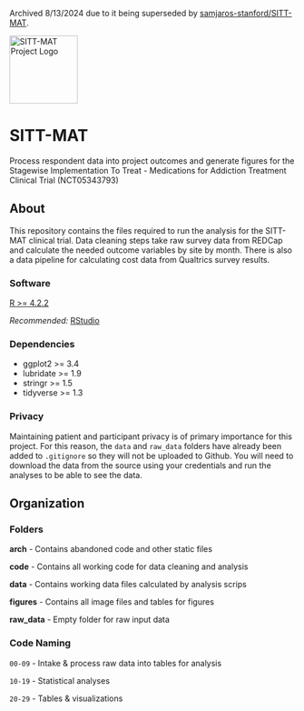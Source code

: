 Archived 8/13/2024 due to it being superseded by [samjaros-stanford/SITT-MAT](https://github.com/samjaros-stanford/SITT-MAT).

<a href="https://github.com/samjaros-stanford/SITT-MAT"> <img src="arch/SITT-MAT_logo.jpeg" alt="SITT-MAT Project Logo" width="120" height="120"/> </a>

# SITT-MAT

Process respondent data into project outcomes and generate figures for the Stagewise Implementation To Treat - Medications for Addiction Treatment Clinical Trial (NCT05343793)

## About

This repository contains the files required to run the analysis for the SITT-MAT clinical trial. Data cleaning steps take raw survey data from REDCap and calculate the needed outcome variables by site by month. There is also a data pipeline for calculating cost data from Qualtrics survey results.

### Software

[R \>= 4.2.2](https://cran.r-project.org/)

*Recommended:* [RStudio](https://posit.co/download/rstudio-desktop/)

### Dependencies

-   ggplot2 \>= 3.4
-   lubridate \>= 1.9
-   stringr \>= 1.5
-   tidyverse \>= 1.3

### Privacy

Maintaining patient and participant privacy is of primary importance for this project. For this reason, the `data` and `raw_data` folders have already been added to `.gitignore` so they will not be uploaded to Github. You will need to download the data from the source using your credentials and run the analyses to be able to see the data.

## Organization

### Folders

**arch** - Contains abandoned code and other static files

**code** - Contains all working code for data cleaning and analysis

**data** - Contains working data files calculated by analysis scrips

**figures** - Contains all image files and tables for figures

**raw_data** - Empty folder for raw input data

### Code Naming

`00-09` - Intake & process raw data into tables for analysis

`10-19` - Statistical analyses

`20-29` - Tables & visualizations
